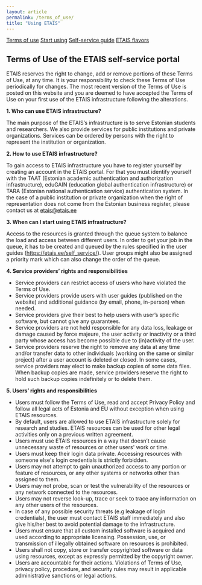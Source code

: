 ```yaml
---
layout: article
permalink: /terms_of_use/
title: "Using ETAIS"
---
```


<a href="../terms_of_use/" class="btn-success"> Terms of use</a>
<a href="../start_using/" class="btn-info"> Start using</a>
<a href="https://docs.hpc.ut.ee/public/ETAIS/overview/"  target="_blank" class="btn-info"> Self-service guide</a>
<a href="../openstack_flavors/" class="btn-info"> ETAIS flavors</a>

## Terms of Use of the ETAIS self-service portal

ETAIS reserves the right to change, add or remove portions of these Terms of Use, at any time. It is your responsibility to check these Terms of Use periodically for changes. The most recent version of the Terms of Use is posted on this website and you are deemed to have accepted the Terms of Use on your first use of the ETAIS infrastructure following the alterations.

**1. Who can use ETAIS infrastructure?**

The main purpose of the ETAIS’s infrastructure is to serve Estonian students and researchers.
We also provide services for public institutions and private organizations. Services can be ordered by persons with the right to represent the institution or organization.

**2. How to use ETAIS infrastructure?**

To gain access to ETAIS infrastructure you have to register yourself by creating an account in the ETAIS portal. For that you must identify yourself with the TAAT (Estonian academic authentication and authorization infrastructure), eduGAIN (education global authentication infrastructure) or TARA (Estonian national authentication service) authentication system.
In the case of a public institution or private organization when the right of representation does not come from the Estonian business register, please contact us at etais@etais.ee

**3. When can I start using ETAIS infrastructure?**

Access to the resources is granted through the queue system to balance the load and access between different users.
In order to get your job in the queue, it has to be created and queued by the rules specified in the user guides (https://etais.ee/self_service/).
User groups might also be assigned a priority mark which can also change the order of the queue.

**4. Service providers’ rights and responsibilities**

- Service providers can restrict access of users who have violated the Terms of Use.
- Service providers provide users with user guides (published on the website) and additional guidance (by email, phone, in-person) when needed.
- Service providers give their best to help users with user’s specific software, but cannot give any guarantees.
- Service providers are not held responsible for any data loss, leakage or damage caused by force majeure, the user activity or inactivity or a third party whose access has become possible due to (in)activity of the user.
- Service providers reserve the right to remove any data at any time and/or transfer data to other individuals (working on the same or similar project) after a user account is deleted or closed.
In some cases, service providers may elect to make backup copies of some data files. When backup copies are made, service providers reserve the right to hold such backup copies indefinitely or to delete them.

**5. Users’ rights and responsibilities**

- Users must follow the Terms of Use, read and accept Privacy Policy and follow all legal acts of Estonia and EU without exception when using ETAIS resources.
- By default, users are allowed to use ETAIS infrastructure solely for research and studies. ETAIS resources can be used for other legal activities only on a previous written agreement.
- Users must use ETAIS resources in a way that doesn’t cause unnecessary waste of resources or other users' work or time.
- Users must keep their login data private. Accessing resources with someone else's login credentials is strictly forbidden.
- Users may not attempt to gain unauthorized access to any portion or feature of resources, or any other systems or networks other than assigned to them.
- Users may not probe, scan or test the vulnerability of the resources or any network connected to the resources.
- Users may not reverse look-up, trace or seek to trace any information on any other users of the resources.
- In case of any possible security threats (e.g leakage of login credentials), the user must contact ETAIS staff immediately and also give his/her best to avoid potential damage to the infrastructure.
- Users must ensure that all custom installed software is acquired and used according to appropriate licensing. Possession, use, or transmission of illegally obtained software on resources is prohibited.
- Users shall not copy, store or transfer copyrighted software or data using resources, except as expressly permitted by the copyright owner.
- Users are accountable for their actions. Violations of Terms of Use, privacy policy, procedure, and security rules may result in applicable administrative sanctions or legal actions.
